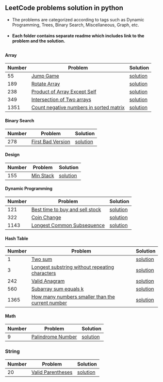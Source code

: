 ## LeetCode problems solution in python
* The problems are categorized according to tags such as Dynamic Programming, Trees, Binary Search, Miscellaneous, Graph, etc. 
* #### Each folder contains separate readme which includes link to the problem and the solution. 

## 

#### Array
|  Number | Problem |   Solution |
| --- | --- | --- |
|  55 | [Jump Game](https://leetcode.com/problems/jump-game/) | [solution](/Array/jump_game.py)|
|  189 | [Rotate Array](https://leetcode.com/problems/rotate-array/) | [solution](/Array/Rotate_Array.py)|
|  238 | [Product of Array Except Self](https://leetcode.com/problems/product-of-array-except-self/) | [solution](/Array/Product_of_Array_Except_Self.py)|
|  349 | [Intersection of Two arrays](https://leetcode.com/problems/intersection-of-two-arrays/) | [solution](/Array/intersection_of_two_arrays.py)|
|  1351 | [Count negative numbers in sorted matrix](https://leetcode.com/problems/count-negative-numbers-in-a-sorted-matrix/) | [solution](/Array/count_negative_numbers_in_sorted_matrix.py)|

#### Binary Search
|  Number | Problem |   Solution |
| --- | --- | --- |
|  278 | [First Bad Version](https://leetcode.com/problems/first-bad-version/) | [solution](/Dynamic%20Programming/first_bad_version.py)|

#### Design
|  Number | Problem |   Solution |
| --- | --- | --- |
|  155 | [Min Stack](https://leetcode.com/problems/min-stack/) | [solution](/Design/min_stack.py)|

#### Dynamic Programming
|  Number | Problem |   Solution |
| --- | --- | --- |
|  121 | [Best time to buy and sell stock](https://leetcode.com/problems/best-time-to-buy-and-sell-stock/) | [solution](/Dynamic%20Programming/Best_time_to_buy_and_sell_stock.py)|
|  322 | [Coin Change](https://leetcode.com/problems/coin-change/) | [solution](/Dynamic%20Programming/Coin_Change.py)|
|  1143 | [Longest Common Subsequence](https://leetcode.com/problems/longest-common-subsequence/) | [solution](/Dynamic%20Programming/Longest_Common_Subsequence.py)|

#### Hash Table
|  Number | Problem |   Solution |
| --- | --- | --- |
|  1 | [Two sum](https://leetcode.com/problems/two-sum/) | [solution](/Hash%20Table/Two_sum.py)|
|  3 | [Longest substring without repeating characters](https://leetcode.com/problems/longest-substring-without-repeating-characters/) | [solution](/Hash%20Table/Longest_substring_without_repeating_characters.py)|
|  242 | [Valid Anagram](https://leetcode.com/problems/valid-anagram/) | [solution](/Hash%20Table/Valid_Anagram.py)|
|  560 | [Subarray sum equals k](https://leetcode.com/problems/subarray-sum-equals-k/) | [solution](/Hash%20Table/Subarray_sum_equals_k.py)|
|  1365 | [How many numbers smaller than the current number](https://leetcode.com/problems/how-many-numbers-are-smaller-than-the-current-number/) | [solution](/Hash%20Table/how_many_numbers_smaller_than_the_current_number.py)|

#### Math
|  Number | Problem |   Solution |
| --- | --- | --- |
|  9 | [Palindrome Number](https://leetcode.com/problems/palindrome-number/) | [solution](/Hash%20Table/palindrome.py)|

### String

|  Number | Problem |   Solution |
| --- | --- | --- |
|  20 | [Valid Parentheses](https://leetcode.com/problems/valid-parentheses/) | [solution](/String/valid-parentheses.py)|
